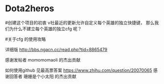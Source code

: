 # Dota2heros
#创建这个项目的初衷
v社最近的更新允许自定义每个英雄的独立快捷键，
那么我们为什么不建立每个英雄的独立cfg 呢？ 


#关于cfg 的使用攻略

详细版 http://bbs.ngacn.cc/read.php?tid=8865479 

感谢发帖者 momomomaoli  的杰出贡献

如何使用github 
见最高票答案  https://www.zhihu.com/question/20070065
感谢回答者 珊姗是个小太阳  的杰出贡献

